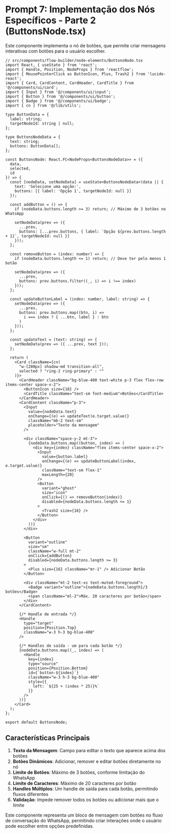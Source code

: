 # Prompt 7: Implementação dos Nós Específicos - Parte 2 (ButtonsNode.tsx)

Este componente implementa o nó de botões, que permite criar mensagens interativas com botões para o usuário escolher.

```tsx
// src/components/flow-builder/node-elements/ButtonsNode.tsx
import React, { useState } from 'react';
import { Handle, Position, NodeProps } from 'reactflow';
import { MousePointerClick as ButtonIcon, Plus, Trash2 } from 'lucide-react';
import { Card, CardContent, CardHeader, CardTitle } from '@/components/ui/card';
import { Input } from '@/components/ui/input';
import { Button } from '@/components/ui/button';
import { Badge } from '@/components/ui/badge';
import { cn } from '@/lib/utils';

type ButtonData = {
  label: string;
  targetNodeId: string | null;
};

type ButtonsNodeData = {
  text: string;
  buttons: ButtonData[];
};

const ButtonsNode: React.FC<NodeProps<ButtonsNodeData>> = ({ 
  data, 
  selected, 
  id 
}) => {
  const [nodeData, setNodeData] = useState<ButtonsNodeData>(data || { 
    text: 'Selecione uma opção:', 
    buttons: [{ label: 'Opção 1', targetNodeId: null }] 
  });
  
  const addButton = () => {
    if (nodeData.buttons.length >= 3) return; // Máximo de 3 botões no WhatsApp
    
    setNodeData(prev => ({
      ...prev,
      buttons: [...prev.buttons, { label: `Opção ${prev.buttons.length + 1}`, targetNodeId: null }]
    }));
  };
  
  const removeButton = (index: number) => {
    if (nodeData.buttons.length <= 1) return; // Deve ter pelo menos 1 botão
    
    setNodeData(prev => ({
      ...prev,
      buttons: prev.buttons.filter((_, i) => i !== index)
    }));
  };
  
  const updateButtonLabel = (index: number, label: string) => {
    setNodeData(prev => ({
      ...prev,
      buttons: prev.buttons.map((btn, i) => 
        i === index ? { ...btn, label } : btn
      )
    }));
  };
  
  const updateText = (text: string) => {
    setNodeData(prev => ({ ...prev, text }));
  };

  return (
    <Card className={cn(
      "w-[280px] shadow-md transition-all", 
      selected ? "ring-2 ring-primary" : ""
    )}>
      <CardHeader className="bg-blue-400 text-white p-3 flex flex-row items-center space-x-2">
        <ButtonIcon size={18} />
        <CardTitle className="text-sm font-medium">Botões</CardTitle>
      </CardHeader>
      <CardContent className="p-3">
        <Input
          value={nodeData.text}
          onChange={(e) => updateText(e.target.value)}
          className="mb-2 text-sm"
          placeholder="Texto da mensagem"
        />
        
        <div className="space-y-2 mt-3">
          {nodeData.buttons.map((button, index) => (
            <div key={index} className="flex items-center space-x-2">
              <Input
                value={button.label}
                onChange={(e) => updateButtonLabel(index, e.target.value)}
                className="text-sm flex-1"
                maxLength={20}
              />
              <Button 
                variant="ghost" 
                size="icon" 
                onClick={() => removeButton(index)}
                disabled={nodeData.buttons.length <= 1}
              >
                <Trash2 size={16} />
              </Button>
            </div>
          ))}
        </div>
        
        <Button 
          variant="outline" 
          size="sm" 
          className="w-full mt-2" 
          onClick={addButton}
          disabled={nodeData.buttons.length >= 3}
        >
          <Plus size={16} className="mr-1" /> Adicionar Botão
        </Button>
        
        <div className="mt-2 text-xs text-muted-foreground">
          <Badge variant="outline">{nodeData.buttons.length}/3 botões</Badge>
          <span className="ml-2">Máx. 20 caracteres por botão</span>
        </div>
      </CardContent>
      
      {/* Handle de entrada */}
      <Handle
        type="target"
        position={Position.Top}
        className="w-3 h-3 bg-blue-400"
      />
      
      {/* Handles de saída - um para cada botão */}
      {nodeData.buttons.map((_, index) => (
        <Handle
          key={index}
          type="source"
          position={Position.Bottom}
          id={`button-${index}`}
          className="w-3 h-3 bg-blue-400"
          style={{ 
            left: `${25 + (index * 25)}%` 
          }}
        />
      ))}
    </Card>
  );
};

export default ButtonsNode;
```

## Características Principais

1. **Texto da Mensagem**: Campo para editar o texto que aparece acima dos botões
2. **Botões Dinâmicos**: Adicionar, remover e editar botões diretamente no nó
3. **Limite de Botões**: Máximo de 3 botões, conforme limitação do WhatsApp
4. **Limite de Caracteres**: Máximo de 20 caracteres por botão
5. **Handles Múltiplos**: Um handle de saída para cada botão, permitindo fluxos diferentes
6. **Validação**: Impede remover todos os botões ou adicionar mais que o limite

Este componente representa um bloco de mensagem com botões no fluxo de conversação do WhatsApp, permitindo criar interações onde o usuário pode escolher entre opções predefinidas.
